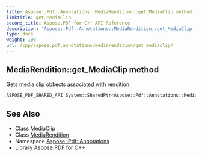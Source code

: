 ```yaml
---
title: Aspose::Pdf::Annotations::MediaRendition::get_MediaClip method
linktitle: get_MediaClip
second_title: Aspose.PDF for C++ API Reference
description: 'Aspose::Pdf::Annotations::MediaRendition::get_MediaClip method. Gets media clip obkects associated with rendition in C++.'
type: docs
weight: 100
url: /cpp/aspose.pdf.annotations/mediarendition/get_mediaclip/
---
```

## MediaRendition::get_MediaClip method


Gets media clip obkects associated with rendition.

```cpp
ASPOSE_PDF_SHARED_API System::SharedPtr<Aspose::Pdf::Annotations::MediaClip> Aspose::Pdf::Annotations::MediaRendition::get_MediaClip()
```

## See Also

* Class [MediaClip](../../mediaclip/)
* Class [MediaRendition](../)
* Namespace [Aspose::Pdf::Annotations](../../)
* Library [Aspose.PDF for C++](../../../)
